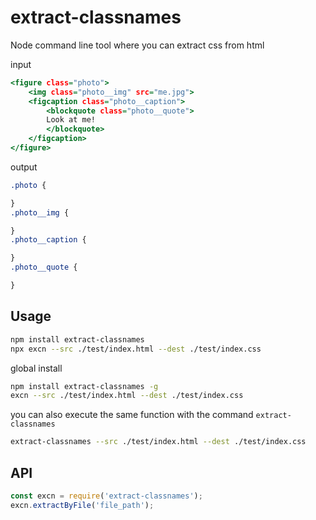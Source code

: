 # extract-classnames

Node command line tool where you can extract css from html

input 

```htm
<figure class="photo">
    <img class="photo__img" src="me.jpg">
    <figcaption class="photo__caption">
        <blockquote class="photo__quote">
        Look at me!
        </blockquote>
    </figcaption>
</figure>
```

output

```css
.photo {

}
.photo__img {

}
.photo__caption {

}
.photo__quote {

}
```

## Usage

```sh
npm install extract-classnames
npx excn --src ./test/index.html --dest ./test/index.css
```

global install

```sh
npm install extract-classnames -g
excn --src ./test/index.html --dest ./test/index.css
```

you can also execute the same function with the command `extract-classnames`

```sh
extract-classnames --src ./test/index.html --dest ./test/index.css
```

## API
```js
const excn = require('extract-classnames');
excn.extractByFile('file_path');
```